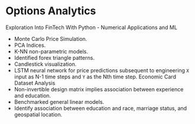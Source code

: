 # Options Analytics
Exploration Into FinTech With Python - Numerical Applications and ML
  -  Monte Carlo Price Simulation.
  -  PCA Indices.
  -  K-NN non-parametric models.
  -  Identified forex triangle patterns.
  -  Candlestick visualization.
  -  LSTM neural network for price predictions subsequent to engineering `X` input as N-1 time steps and `Y` as the Nth time step.
Economic Card Dataset Analysis
  - Non-invertible design matrix implies association between experience and education.
  - Benchmarked general linear models.
  - Identify association between education and race, marriage status, and geospatial location.
